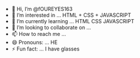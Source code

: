 - 👋 Hi, I’m @fOUREYES163
- 👀 I’m interested in ... HTML + CSS + JAVASCRIPT
- 🌱 I’m currently learning ... HTML CSS JAVASCRIPT
- 💞️ I’m looking to collaborate on ...
- 📫 How to reach me ...
- 😄 Pronouns: ... HE
- ⚡ Fun fact: ... I have glasses

<!---
fOUREYES163/fOUREYES163 is a ✨ special ✨ repository because its `README.md` (this file) appears on your GitHub profile.
You can click the Preview link to take a look at your changes.
--->

